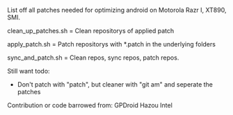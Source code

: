 List off all patches needed for optimizing android on Motorola Razr I, XT890, SMI.

clean_up_patches.sh = Clean repositorys of applied patch

apply_patch.sh = Patch repositorys with *.patch in the underlying folders

sync_and_patch.sh = Clean repos, sync repos, patch repos.

Still want todo:
- Don't patch with "patch", but cleaner with "git am" and seperate the patches

Contribution or code barrowed from:
GPDroid
Hazou
Intel
